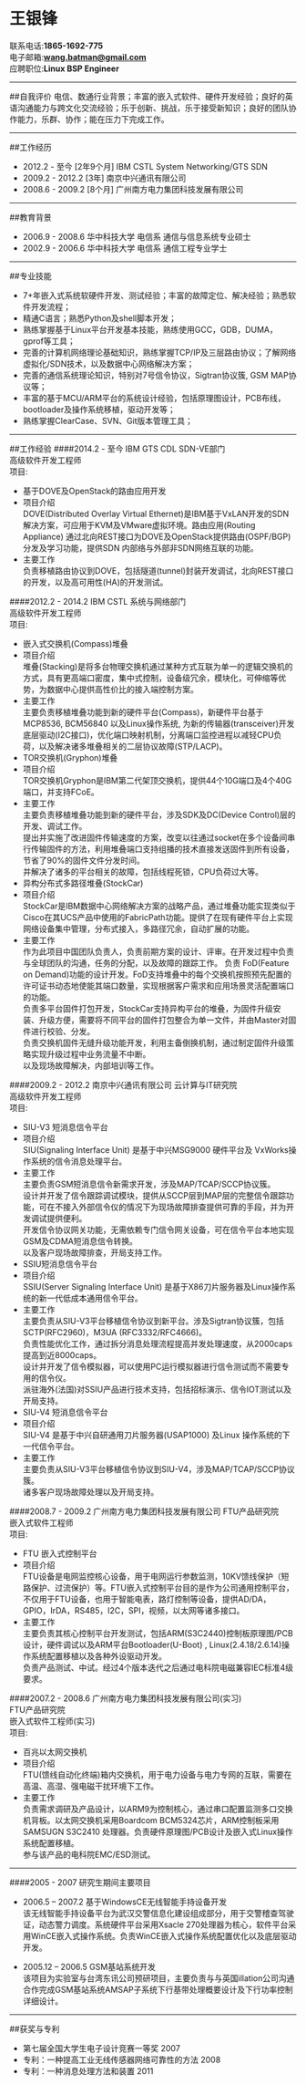王银锋
===============
联系电话:**1865-1692-775**  
电子邮箱:**wang.batman@gmail.com**  
应聘职位:**Linux BSP Engineer**  

_____________________________

##自我评价
电信、数通行业背景；丰富的嵌入式软件、硬件开发经验；良好的英语沟通能力与跨文化交流经验；乐于创新、挑战，乐于接受新知识；良好的团队协作能力，乐群、协作；能在压力下完成工作。  

___________________________

##工作经历
- 2012.2 -  至今 [2年9个月] IBM CSTL System Networking/GTS SDN 
- 2009.2 - 2012.2  [3年] 南京中兴通讯有限公司
- 2008.6 - 2009.2  [8个月] 广州南方电力集团科技发展有限公司  

______________________________

##教育背景
 - 2006.9 - 2008.6 华中科技大学 电信系 通信与信息系统专业硕士  
 - 2002.9 - 2006.6 华中科技大学 电信系 通信工程专业学士  

______________________________ 

##专业技能
- 7+年嵌入式系统软硬件开发、测试经验；丰富的故障定位、解决经验；熟悉软件开发流程；
- 精通C语言；熟悉Python及shell脚本开发；
- 熟练掌握基于Linux平台开发基本技能，熟练使用GCC，GDB，DUMA，gprof等工具；
- 完善的计算机网络理论基础知识，熟练掌握TCP/IP及三层路由协议；了解网络虚拟化/SDN技术，以及数据中心网络解决方案；
- 完善的通信系统理论知识，特别对7号信令协议，Sigtran协议簇, GSM MAP协议等；
- 丰富的基于MCU/ARM平台的系统设计经验，包括原理图设计，PCB布线，bootloader及操作系统移植，驱动开发等；
- 熟练掌握ClearCase、SVN、Git版本管理工具；  

_______________________________

##工作经验
####2014.2  -  至今 IBM GTS CDL
SDN-VE部门  
高级软件开发工程师  
项目:   

- 基于DOVE及OpenStack的路由应用开发  
 - 项目介绍  
DOVE(Distributed Overlay Virtual Ethernet)是IBM基于VxLAN开发的SDN解决方案，可应用于KVM及VMware虚拟环境。路由应用(Routing Appliance) 通过北向REST接口为DOVE及OpenStack提供路由(OSPF/BGP)分发及学习功能，提供SDN 内部络与外部非SDN网络互联的功能。  
 - 主要工作  
负责移植路由协议到DOVE，包括隧道(tunnel)封装开发调试，北向REST接口的开发，以及高可用性(HA)的开发测试。  


####2012.2  -  2014.2 IBM CSTL
系统与网络部门  
高级软件开发工程师  
项目:  

- 嵌入式交换机(Compass)堆叠  
 - 项目介绍   
堆叠(Stacking)是将多台物理交换机通过某种方式互联为单一的逻辑交换机的方式，具有更高端口密度，集中式控制，设备级冗余，模块化，可伸缩等优势，为数据中心提供高性价比的接入端控制方案。  
 - 主要工作  
主要负责移植堆叠功能到新的硬件平台(Compass)，新硬件平台基于MCP8536, BCM56840 以及Linux操作系统, 为新的传输器(transceiver)开发底层驱动(I2C接口)，优化端口映射机制，分离端口监控进程以减轻CPU负荷，以及解决诸多堆叠相关的二层协议故障(STP/LACP)。  
- TOR交换机(Gryphon)堆叠  
 - 项目介绍  
TOR交换机Gryphon是IBM第二代架顶交换机，提供44个10G端口及4个40G端口，并支持FCoE。  
 - 主要工作  
主要负责移植堆叠功能到新的硬件平台，涉及SDK及DC(Device Control)层的开发、调试工作。  
提出并实施了改进固件传输速度的方案，改变以往通过socket在多个设备间串行传输固件的方法，利用堆叠端口支持组播的技术直接发送固件到所有设备，节省了90%的固件文件分发时间。  
并解决了诸多的平台相关的故障，包括线程死锁，CPU负荷过大等。  
- 异构分布式多路径堆叠(StockCar)  
 - 项目介绍   
StockCar是IBM数据中心网络解决方案的战略产品，通过堆叠功能实现类似于Cisco在其UCS产品中使用的FabricPath功能。提供了在现有硬件平台上实现网络设备集中管理，分布式接入，多路径冗余，自动扩展的功能。  
 - 主要工作  
作为此项目中国团队负责人，负责前期方案的设计、评审。在开发过程中负责与全球团队的沟通，任务的分配，以及故障的跟踪工作。
负责 FoD(Feature on Demand)功能的设计开发。FoD支持堆叠中的每个交换机按照预先配置的许可证书动态地使能其端口数量，实现根据客户需求和应用场景灵活配置端口的功能。  
负责多平台固件打包开发，StockCar支持异构平台的堆叠，为固件升级安装、升级方便，需要将不同平台的固件打包整合为单一文件，并由Master对固件进行校验、分发。  
负责交换机固件无缝升级功能开发，利用主备倒换机制，通过制定固件升级策略实现升级过程中业务流量不中断。  
以及现场故障解决，内部培训等工作。  


####2009.2  -  2012.2  南京中兴通讯有限公司
云计算与IT研究院  
高级软件开发工程师  
项目:  

- SIU-V3 短消息信令平台  
 - 项目介绍   
SIU(Signaling Interface Unit) 是基于中兴MSG9000 硬件平台及 VxWorks操作系统的信令消息处理平台。  
 - 主要工作  
主要负责GSM短消息信令新需求开发，涉及MAP/TCAP/SCCP协议簇。  
设计并开发了信令跟踪调试模块，提供从SCCP层到MAP层的完整信令跟踪功能，可在不接入外部信令仪的情况下为现场故障排查提供可靠的手段，并为开发调试提供便利。  
开发信令协议网关功能，无需依赖专门信令网关设备，可在信令平台本地实现GSM及CDMA短消息信令转换。  
以及客户现场故障排查，开局支持工作。    
- SSIU短消息信令平台  
 - 项目介绍  
SSIU(Server Signaling Interface Unit) 是基于X86刀片服务器及Linux操作系统的新一代低成本通用信令平台。   
 - 主要工作  
主要负责从SIU-V3平台移植信令协议到新平台。涉及Sigtran协议簇，包括SCTP(RFC2960)，M3UA (RFC3332/RFC4666)。  
负责性能优化工作，通过拆分消息处理流程提高并发处理速度，从2000caps提高到近8000caps。  
设计并开发了信令模拟器，可以使用PC运行模拟器进行信令测试而不需要专用的信令仪。  
派驻海外(法国)对SSIU产品进行技术支持，包括招标演示、信令IOT测试以及开局支持。  
- SIU-V4 短消息信令平台  
 - 项目介绍  
SIU-V4 是基于中兴自研通用刀片服务器(USAP1000) 及Linux 操作系统的下一代信令平台。  
 - 主要工作  
主要负责从SIU-V3平台移植信令协议到SIU-V4，涉及MAP/TCAP/SCCP协议簇。  
诸多客户现场故障处理以及开局支持。  

####2008.7  -  2009.2 广州南方电力集团科技发展有限公司
FTU产品研究院  
嵌入式软件工程师  
项目:  

- FTU 嵌入式控制平台  
 - 项目介绍  
FTU设备是电网监控核心设备，用于电网运行参数监测，10KV馈线保护（短路保护、过流保护）等。FTU嵌入式控制平台目的是作为公司通用控制平台，不仅用于FTU设备，也用于智能电表，路灯控制等设备，提供AD/DA，GPIO，IrDA，RS485，I2C，SPI，视频，以太网等诸多接口。  
 - 主要工作  
主要负责其核心控制平台开发测试，包括ARM(S3C2440)控制板原理图/PCB设计，硬件调试以及ARM平台Bootloader(U-Boot) , Linux(2.4.18/2.6.14)操作系统配置移植以及各种外设驱动开发。  
负责产品测试、中试。经过4个版本迭代之后通过电科院电磁兼容IEC标准4级要求。  

####2007.2  -  2008.6 广州南方电力集团科技发展有限公司(实习)  
FTU产品研究院  
嵌入式软件工程师(实习)  
项目:  

- 百兆以太网交换机  
 - 项目介绍  
FTU(馈线自动化终端)箱内交换机，用于电力设备与电力专网的互联，需要在高温、高湿、强电磁干扰环境下工作。  
 - 主要工作  
负责需求调研及产品设计，以ARM9为控制核心，通过串口配置监测多口交换机背板。以太网交换机采用Boardcom BCM5324芯片，ARM控制板采用SAMSUGN S3C2410 处理器。负责硬件原理图/PCB设计及嵌入式Linux操作系统配置移植。  
参与该产品的电科院EMC/ESD测试。   

____________________________________

####2005 - 2007 研究生期间主要项目
- 2006.5 – 2007.2	基于WindowsCE无线智能手持设备开发  
该无线智能手持设备平台为武汉交警信息化建设组成部分，用于交警稽查驾驶证，动态警力调度。系统硬件平台采用Xsacle 270处理器为核心，软件平台采用WinCE嵌入式操作系统。负责WinCE嵌入式操作系统配置优化以及底层驱动开发。

- 2005.12 – 2006.5  GSM基站系统开发  
该项目为实验室与台湾东讯公司预研项目，主要负责与与英国illation公司沟通合作完成GSM基站系统AMSAP子系统下行基带处理概要设计及下行功率控制详细设计。

_________________________________________

##获奖与专利
- 第七届全国大学生电子设计竞赛一等奖 2007
- 专利：一种提高工业无线传感器网络可靠性的方法 2008
- 专利：一种消息处理方法和装置 2011

